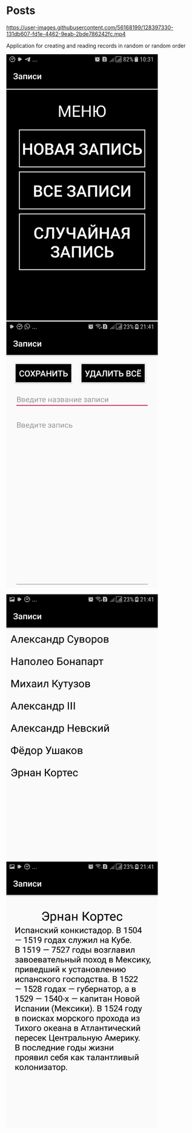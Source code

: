 # Posts


https://user-images.githubusercontent.com/56168199/128397330-131db607-fd1e-4462-9eab-2bde786242fc.mp4


Application for creating and reading records in random or random order


<img src="screenshots/Screenshot_20200201-103108.jpg" width="400" height="700">   <img src="screenshots/Screenshot_20200206-214102.jpg" width="400" height="700">


<img src="screenshots/Screenshot_20200206-214106.jpg" width="400" height="700">   <img src="screenshots/Screenshot_20200206-214108.jpg" width="400" height="700">
